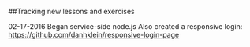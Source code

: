 ##Tracking new lessons and exercises

02-17-2016
Began service-side node.js
Also created a responsive login: https://github.com/danhklein/responsive-login-page